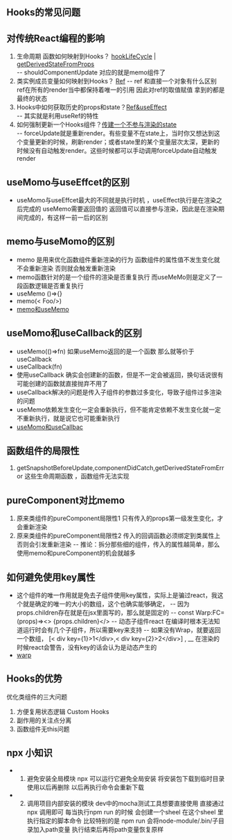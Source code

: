  ## Hooks的常见问题
 ##    对传统React编程的影响
1. 生命周期 函数如何映射到Hooks？  [hookLifeCycle](src/components/hookLifeCycle.tsx)  |  [getDerivedStateFromProps](src/components/getDerivedStateFromProps.tsx)   
-- shouldComponentUpdate 对应的就是memo组件了
2. 类实例成员变量如何映射到Hooks？ [Ref](src/omponents/LikeButton.tsx) 
-- ref 和直接一个对象有什么区别 ref在所有的render当中都保持着唯一的引用 因此对ref的取值赋值 拿到的都是最终的状态 
3. Hooks中如何获取历史的props和state？[Ref&useEffect](src/components/Counter.tsx)  
-- 其实就是利用useRef的特性
4. 如何强制更新一个Hooks组件？[传建一个不参与渲染的state](src/components/Counter)  
-- forceUpdate就是重新render。有些变量不在state上，当时你又想达到这个变量更新的时候，刷新render；或者state里的某个变量层次太深，更新的时候没有自动触发render。这些时候都可以手动调用forceUpdate自动触发render


## useMomo与useEffcet的区别
* useMomo与useEffcet最大的不同就是执行时机 ，useEffect执行是在渲染之后完成的 useMemo需要返回值的 返回值可以直接参与渲染，因此是在渲染期间完成的，有这样一前一后的区别   
  
## memo与useMomo的区别  
* memo 是用来优化函数组件重新渲染的行为 函数组件的属性值不发生变化就不会重新渲染 否则就会触发重新渲染
* memo函数针对的是一个组件的渲染是否重复执行 而useMeMo则是定义了一段函数逻辑是否重复执行
* useMemo  ()=>{} 
* memo(< Foo/>) 
* [memo和useMemo](src/components/memo.tsx) 
  
## useMomo和useCallback的区别  
* useMemo(()=>fn) 如果useMemo返回的是一个函数 那么就等价于useCallback
* useCallback(fn)
* 使用useCallback 确实会创建新的函数，但是不一定会被返回，换句话说很有可能创建的函数就直接抛弃不用了
* useCallback解决的问题是传入子组件的参数过多变化，导致子组件过多渲染的问题
* useMemo依赖发生变化一定会重新执行，但不能肯定依赖不发生变化就一定不重新执行，就是说它也可能重新执行
* [useMomo和useCallbac](src/App.tsx) 

##  函数组件的局限性
 1. getSnapshotBeforeUpdate,componentDidCatch,getDerivedStateFromError 这些生命周期函数 ，函数组件无法实现
## pureComponent对比memo
1. 原来类组件的pureComponent局限性1 只有传入的props第一级发生变化，才会重新渲染
2. 原来类组件的pureComponent局限性2 传入的回调函数必须绑定到类属性上 否则会引发重新渲染
   --  推论：拆分那些细的组件，传入的属性越简单，那么使用memo和pureComponent的机会就越多
## 如何避免使用key属性
* 这个组件的唯一作用就是免去子组件使用key属性，实际上是骗过react，我这个就是确定的唯一的大小的数组，这个也确实能够确定，
-- 因为props.children存在就是在jsx里面写的，那么就是固定的
-- const Warp:FC=(props)=><> {props.children}</>
-- 动态子组件react 在编译时根本无法知道运行时会有几个子组件，所以需要key来支持
-- 如果没有Wrap，就要返回一个数组， [< div key={1}>1<\/div>,< div key={2}>2<\/div>] ,
__ 在渲染的时候react会警告，没有key的话会认为是动态产生的
* [warp](src/components/Warp.tsx) 

## Hooks的优势
优化类组件的三大问题
1. 方便复用状态逻辑 Custom Hooks
2. 副作用的关注点分离
3. 函数组件无this问题
## npx 小知识  

* 1. 避免安装全局模块 
   npx 可以运行它避免全局安装 将安装包下载到临时目录 使用以后再删除 以后再执行命令会重新下载 
* 2. 调用项目内部安装的模块  dev中的mocha测试工具想要直接使用 直接通过npx 调用即可
每当执行npm run 的时候 会创建一个sheel 在这个sheel 里执行指定的脚本命令  比较特别的是 npm run 会将node-module/.bin/子目录加入path变量
 执行结束后再将path变量恢复原样
